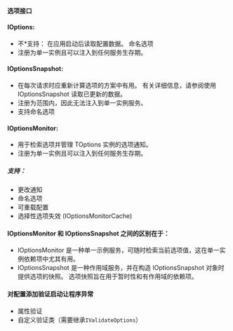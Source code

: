 ﻿#### 选项接口
#### IOptions<TOptions>:
+ 不*支持： 在应用启动后读取配置数据。
命名选项
+ 注册为单一实例且可以注入到任何服务生存期。
#### IOptionsSnapshot<TOptions>:
+ 在每次请求时应重新计算选项的方案中有用。 有关详细信息，请参阅使用 IOptionsSnapshot 读取已更新的数据。
+ 注册为范围内，因此无法注入到单一实例服务。
+ 支持命名选项
#### IOptionsMonitor<TOptions>:
+ 用于检索选项并管理 TOptions 实例的选项通知。
+ 注册为单一实例且可以注入到任何服务生存期。
##### 支持：
+ 更改通知
+ 命名选项
+ 可重载配置
+ 选择性选项失效 (IOptionsMonitorCache<TOptions>)


#### IOptionsMonitor 和 IOptionsSnapshot 之间的区别在于：
+ IOptionsMonitor 是一种单一示例服务，可随时检索当前选项值，这在单一实例依赖项中尤其有用。
+ IOptionsSnapshot 是一种作用域服务，并在构造 IOptionsSnapshot<T> 对象时提供选项的快照。 选项快照旨在用于暂时性和有作用域的依赖项。

#### 对配置添加验证启动让程序异常
+ 属性验证
+ 自定义验证类（需要继承```IValidateOptions```）